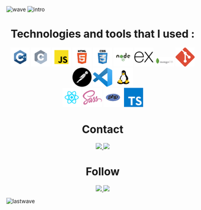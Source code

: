 ![wave](https://user-images.githubusercontent.com/101672059/169646642-08a60872-43f3-446c-8b4a-b463d7c0b0e7.svg)
![intro](https://user-images.githubusercontent.com/101672059/169650508-4e4f6458-e231-479c-b9ed-a201014dd88d.svg)

<h1 align="center">Technologies and tools that I used :</h1>

<p align="center">
<img width="50" src="https://raw.githubusercontent.com/Groot-2001/Groot-2001/main/New%20folder%20(2)/cpp.svg">
<img width="50" src="https://raw.githubusercontent.com/Groot-2001/Groot-2001/main/New%20folder%20(2)/c.svg">
<img width="50" src="https://raw.githubusercontent.com/Groot-2001/Groot-2001/main/New%20folder%20(2)/javascript.svg ">
<img width="50" src="https://raw.githubusercontent.com/Groot-2001/Groot-2001/main/New%20folder%20(2)/html.svg">
<img width="50" src="https://raw.githubusercontent.com/Groot-2001/Groot-2001/main/New%20folder%20(2)/css.svg">
<img width="50" src="https://raw.githubusercontent.com/Groot-2001/Groot-2001/main/New%20folder%20(2)/node.svg">
<img width="50" src="https://raw.githubusercontent.com/Groot-2001/Groot-2001/main/New%20folder%20(2)/express.svg">
<img width="50" src="https://raw.githubusercontent.com/Groot-2001/Groot-2001/main/New%20folder%20(2)/mongodb.svg">
<img width="50" src="https://raw.githubusercontent.com/Groot-2001/Groot-2001/main/New%20folder%20(2)/git.svg">
<img width="50" src="https://raw.githubusercontent.com/Groot-2001/Groot-2001/main/New%20folder%20(2)/postman.svg">
<img width="50" src="https://raw.githubusercontent.com/Groot-2001/Groot-2001/main/New%20folder%20(2)/vscode.svg">
<img width="50" src="https://raw.githubusercontent.com/Groot-2001/Groot-2001/main/New%20folder%20(2)/linux.svg"><br>
<img width="50" src="https://raw.githubusercontent.com/Groot-2001/Groot-2001/main/New%20folder%20(2)/react.svg">
<img width="50" src="https://raw.githubusercontent.com/Groot-2001/Groot-2001/main/New%20folder%20(2)/sass.svg">
<img width="50" src="https://raw.githubusercontent.com/Groot-2001/Groot-2001/main/New%20folder%20(2)/php.svg">
<img width="50" src="https://raw.githubusercontent.com/Groot-2001/Groot-2001/main/New%20folder%20(2)/typescript.svg">
</p>

<h1 align="center">Contact</h1>

<p align="center">
 <a href="mailto:shivaswami841@gmail.com">
    <img width="60" src="https://upload.wikimedia.org/wikipedia/commons/7/7e/Gmail_icon_%282020%29.svg">
 </a>
  <a href="https://www.linkedin.com/in/shiva-silmawala-0876261a3/">
   <img width="50" src="https://raw.githubusercontent.com/peterthehan/peterthehan/main/assets/linkedin.svg">
 </a>
 </p>
 
 <h1 align="center">Follow</h1>
 
 <p align="center">
 <a href="https://www.instagram.com/shivajagtapn/">
    <img width="60" src="https://upload.wikimedia.org/wikipedia/commons/5/58/Instagram-Icon.png">
 </a>
  <a href="https://www.facebook.com/shiva jagtapn">
   <img width="60" src="https://upload.wikimedia.org/wikipedia/commons/b/b8/2021_Facebook_icon.svg">
 </a>
 </p>
 
  
![lastwave](https://user-images.githubusercontent.com/101672059/169650607-367afa23-153b-466f-b957-1c8c04e5f66e.svg)
